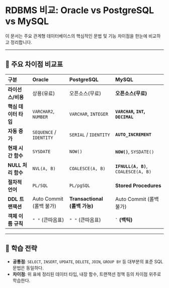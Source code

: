 # RDBMS 비교: Oracle vs PostgreSQL vs MySQL

이 문서는 주요 관계형 데이터베이스의 핵심적인 문법 및 기능 차이점을 한눈에 비교하고 정리합니다.

---

## 📝 주요 차이점 비교표

| 구분 | Oracle | PostgreSQL | MySQL |
| :--- | :--- | :--- | :--- |
| **라이선스/비용** | 상용(유료) | 오픈소스(무료) | **오픈소스(무료)** |
| **핵심 데이터 타입** | `VARCHAR2`, `NUMBER` | `VARCHAR`, `INTEGER` | **`VARCHAR`, `INT`, `DECIMAL`** |
| **자동 증가** | `SEQUENCE` / `IDENTITY` | `SERIAL` / `IDENTITY` | **`AUTO_INCREMENT`** |
| **현재 시간 함수** | `SYSDATE` | `NOW()` | **`NOW()`**, `SYSDATE()` |
| **NULL 처리 함수** | `NVL(A, B)` | `COALESCE(A, B)` | **`IFNULL(A, B)`**, `COALESCE(A, B)` |
| **절차적 언어** | `PL/SQL` | `PL/pgSQL` | **Stored Procedures** |
| **DDL 트랜잭션** | Auto Commit (롤백 불가) | **Transactional (롤백 가능)** | Auto Commit (롤백 불가) |
| **객체 이름 규칙** | `" "` (큰따옴표) | `" "` (큰따옴표) | **`` ` `` (백틱)** |

---

## 🚀 학습 전략

- **공통점**: `SELECT`, `INSERT`, `UPDATE`, `DELETE`, `JOIN`, `GROUP BY` 등 대부분의 표준 SQL 문법은 동일하다.
- **차이점**: 위 표에 정리된 데이터 타입, 내장 함수, 트랜잭션 정책 등의 차이점 위주로 학습한다.
